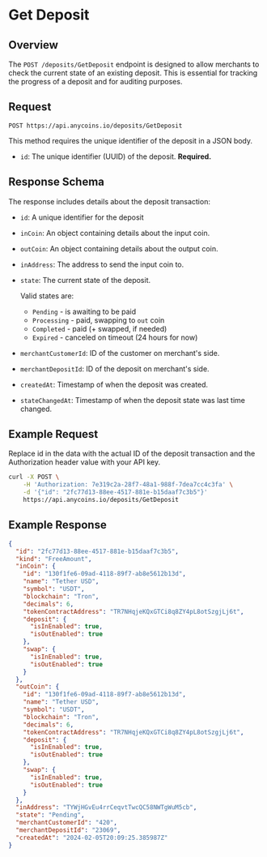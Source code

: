 # Get Deposit

## Overview

The `POST /deposits/GetDeposit` endpoint is designed to allow merchants to check the current state of an existing deposit. This is essential for tracking the progress of a deposit and for auditing purposes.

## Request

```plaintext
POST https://api.anycoins.io/deposits/GetDeposit
```

This method requires the unique identifier of the deposit in a JSON body.

- `id`: The unique identifier (UUID) of the deposit. **Required.**

## Response Schema

The response includes details about the deposit transaction:

- `id`: A unique identifier for the deposit
- `inCoin`: An object containing details about the input coin.
- `outCoin`: An object containing details about the output coin.
- `inAddress`: The address to send the input coin to.
- `state`: The current state of the deposit.

  Valid states are:

  - `Pending` - is awaiting to be paid
  - `Processing` - paid, swapping to `out` coin
  - `Completed` - paid (+ swapped, if needed)
  - `Expired` - canceled on timeout (24 hours for now)

- `merchantCustomerId`: ID of the customer on merchant's side.
- `merchantDepositId`: ID of the deposit on merchant's side.
- `createdAt`: Timestamp of when the deposit was created.
- `stateChangedAt`: Timestamp of when the deposit state was last time changed.

## Example Request

Replace id in the data with the actual ID of the deposit transaction and the Authorization header value with your API key.

```bash
curl -X POST \
    -H 'Authorization: 7e319c2a-28f7-48a1-988f-7dea7cc4c3fa' \
    -d '{"id": "2fc77d13-88ee-4517-881e-b15daaf7c3b5"}'
    https://api.anycoins.io/deposits/GetDeposit
```

## Example Response

```json
{
  "id": "2fc77d13-88ee-4517-881e-b15daaf7c3b5",
  "kind": "FreeAmount",
  "inCoin": {
    "id": "130f1fe6-09ad-4118-89f7-ab8e5612b13d",
    "name": "Tether USD",
    "symbol": "USDT",
    "blockchain": "Tron",
    "decimals": 6,
    "tokenContractAddress": "TR7NHqjeKQxGTCi8q8ZY4pL8otSzgjLj6t",
    "deposit": {
      "isInEnabled": true,
      "isOutEnabled": true
    },
    "swap": {
      "isInEnabled": true,
      "isOutEnabled": true
    }
  },
  "outCoin": {
    "id": "130f1fe6-09ad-4118-89f7-ab8e5612b13d",
    "name": "Tether USD",
    "symbol": "USDT",
    "blockchain": "Tron",
    "decimals": 6,
    "tokenContractAddress": "TR7NHqjeKQxGTCi8q8ZY4pL8otSzgjLj6t",
    "deposit": {
      "isInEnabled": true,
      "isOutEnabled": true
    },
    "swap": {
      "isInEnabled": true,
      "isOutEnabled": true
    }
  },
  "inAddress": "TYWjHGvEu4rrCeqvtTwcQC58NWTgWuM5cb",
  "state": "Pending",
  "merchantCustomerId": "420",
  "merchantDepositId": "23069",
  "createdAt": "2024-02-05T20:09:25.385987Z"
}
```
